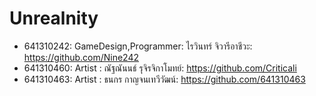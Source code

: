 # Unrealnity
- 641310242: GameDesign,Programmer: ไรวินทร์ จิวารีอาชีวะ: https://github.com/Nine242
- 641310460: Artist : ณัฐณันนธ์ รุจิรจิกาโมทย์: https://github.com/Criticali
- 641310463: Artist : ธนกร กาญจนเทวีวัฒน์: https://github.com/641310463
